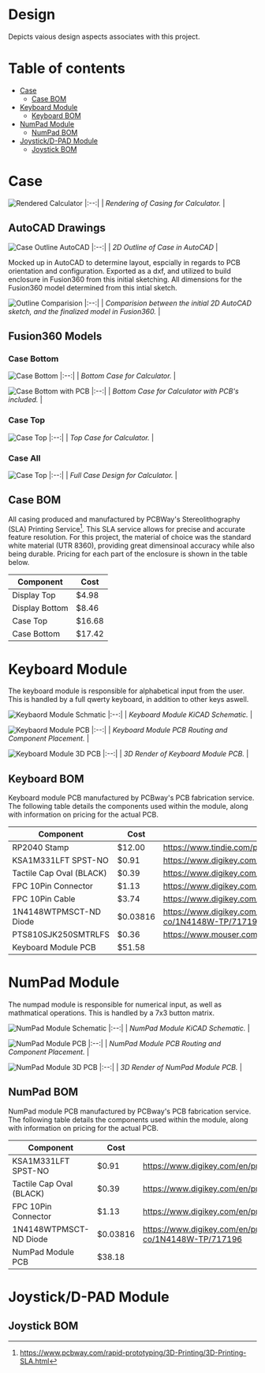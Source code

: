# Design
Depicts vaious design aspects associates with this project.

Table of contents
=================

<!--ts-->
   * [Case](#Case)
      * [Case BOM](#CaseBOM)
   * [Keyboard Module](#Keyboard)
      * [Keyboard BOM](#KeyboardBOM)
   * [NumPad Module](#NumPad)
      * [NumPad BOM](#NumPadBOM)
   * [Joystick/D-PAD Module](#Joystick)
      * [Joystick BOM](#JoystickBOM)
<!--te-->


Case
====

![Rendered Calculator](KeyShot_Renders/Renders/Case/Case_2.46.png)
|:--:| 
| *Rendering of Casing for Calculator.* |

## AutoCAD Drawings
![Case Outline AutoCAD](Fusion360_MODEL/Images/Case_Outline.png)
|:--:| 
| *2D Outline of Case in AutoCAD* |

Mocked up in AutoCAD to determine layout, espcially in regards to PCB orientation and configuration. Exported as a dxf, and utilized to build enclosure in Fusion360 from this initial sketching. All dimensions for the Fusion360 model determined from this intial sketch.

![Outline Comparision](Fusion360_MODEL/Images/Outline_Compare.png)
|:--:| 
| *Comparision between the initial 2D AutoCAD sketch, and the finalized model in Fusion360.* |

## Fusion360 Models
### Case Bottom
![Case Bottom](Fusion360_MODEL/Images/Bottom_Case_2.png)
|:--:|
| *Bottom Case for Calculator.* |

![Case Bottom with PCB](Fusion360_MODEL/Images/PCB_Housing.png)
|:--:|
| *Bottom Case for Calculator with PCB's included.* |

### Case Top
![Case Top](Fusion360_MODEL/Images/Top_Case.png)
|:--:|
| *Top Case for Calculator.* |

### Case All
![Case Top](Fusion360_MODEL/Images/Full.png)
|:--:|
| *Full Case Design for Calculator.* |


Case BOM
--------

All casing produced and manufactured by PCBWay's Stereolithography (SLA) Printing Service[^1]. This SLA service allows for precise and accurate feature resolution. For this project, the material of choice was the standard white material (UTR 8360), providing great dimensinoal accuracy while also being durable. Pricing for each part of the enclosure is shown in the table below.

| Component | Cost |
| --- | --- |
| Display Top | $4.98 |
| Display Bottom | $8.46 |
| Case Top | $16.68 |
| Case Bottom | $17.42 |


Keyboard Module
===============

The keyboard module is responsible for alphabetical input from the user. This is handled by a full qwerty keyboard, in addition to other keys aswell.

![Keybaord Module Schmatic](KiCAD_PCB/Images/Keyboard_Module_Schematic.png)
|:--:|
| *Keyboard Module KiCAD Schematic.* |

![Keybaord Module PCB](KiCAD_PCB/Images/Keyboard_Module_PCB.png)
|:--:|
| *Keyboard Module PCB Routing and Component Placement.* |

![Keyboard Module 3D PCB](KiCAD_PCB/Images/Keyboard_PCB.png)
|:--:|
| *3D Render of Keyboard Module PCB.* |

Keyboard BOM
------------

Keyboard module PCB manufactured by PCBway's PCB fabrication service. The following table details the components used within the module, along with information on pricing for the actual PCB.

| Component | Cost | Link |
| --- | --- | --- |
| RP2040 Stamp | $12.00 | https://www.tindie.com/products/arturo182/rp2040-stamp/ |
| KSA1M331LFT SPST-NO | $0.91 | https://www.digikey.com/en/products/detail/c-k/KSA1M331LFT/1003897 |
| Tactile Cap Oval (BLACK) | $0.39 | https://www.digikey.com/en/products/detail/c-k/BTNK0390/559405 |
| FPC 10Pin Connector | $1.13 | https://www.digikey.com/en/products/detail/molex/5034801000/2356624 |
| FPC 10Pin Cable | $3.74 | https://www.digikey.com/en/products/detail/molex/0152660095/3160830 |
|1N4148WTPMSCT-ND Diode| $0.03816 | https://www.digikey.com/en/products/detail/micro-commercial-co/1N4148W-TP/717196 |
| PTS810SJK250SMTRLFS | $0.36 | https://www.mouser.com/ProductDetail/611-PTS810SJK250SMTR |
|Keyboard Module PCB| $51.58 |  |

NumPad Module
=============

The numpad module is responsible for numerical input, as well as mathmatical operations. This is handled by a 7x3 button matrix.

![NumPad Module Schematic](KiCAD_PCB/Images/NumPad_Module_Schematic.png)
|:--:|
| *NumPad Module KiCAD Schematic.* |

![NumPad Module PCB](KiCAD_PCB/Images/NumPad_Module_PCB.png)
|:--:|
| *NumPad Module PCB Routing and Component Placement.* |

![NumPad Module 3D PCB](KiCAD_PCB/Images/NumPad_PCB.png)
|:--:|
| *3D Render of NumPad Module PCB.* |

NumPad BOM
----------

NumPad module PCB manufactured by PCBway's PCB fabrication service. The following table details the components used within the module, along with information on pricing for the actual PCB.

| Component | Cost | Link |
| --- | --- | --- |
| KSA1M331LFT SPST-NO | $0.91 | https://www.digikey.com/en/products/detail/c-k/KSA1M331LFT/1003897 |
| Tactile Cap Oval (BLACK) | $0.39 | https://www.digikey.com/en/products/detail/c-k/BTNK0390/559405 |
| FPC 10Pin Connector | $1.13 | https://www.digikey.com/en/products/detail/molex/5034801000/2356624 |
|1N4148WTPMSCT-ND Diode| $0.03816 | https://www.digikey.com/en/products/detail/micro-commercial-co/1N4148W-TP/717196 |
|NumPad Module PCB| $38.18 |  |

Joystick/D-PAD Module
=====================

Joystick BOM
------------

[^1]: https://www.pcbway.com/rapid-prototyping/3D-Printing/3D-Printing-SLA.html
